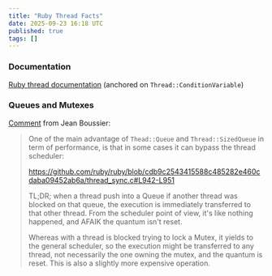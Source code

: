 ```yaml
---
title: "Ruby Thread Facts"
date: 2025-09-23 16:18 UTC
published: true
tags: []
---
```


### Documentation

[Ruby thread documentation](https://docs.ruby-lang.org/en/master/table_of_contents.html#classes:~:text=Thread%3A%3AConditionVariable) (anchored on `Thread::ConditionVariable`)

### Queues and Mutexes

[Comment](https://github.com/puma/puma/discussions/3768#discussioncomment-14483580) from Jean Boussier: 

> One of the main advantage of `Thead::Queue` and `Thread::SizedQueue` in term of performance, is that in some cases it can bypass the thread scheduler:
> 
> https://github.com/ruby/ruby/blob/cdb9c2543415588c485282e460cdaba09452ab6a/thread_sync.c#L942-L951
> 
> TL;DR; when a thread push into a Queue if another thread was blocked on that queue, the execution is immediately transferred to that other thread. From the scheduler point of view, it's like nothing happened, and AFAIK the quantum isn't reset.
>
> Whereas with a thread is blocked trying to lock a Mutex, it yields to the general scheduler, so the execution might be transferred to any thread, not necessarily the one owning the mutex, and the quantum is reset. This is also a slightly more expensive operation.
